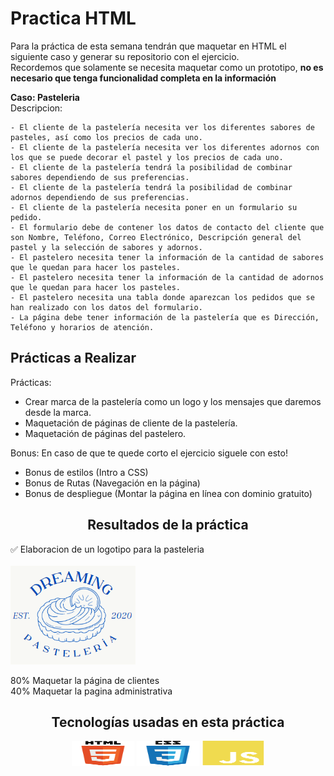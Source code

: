 # Practica HTML 
Para la práctica de esta semana tendrán que maquetar en HTML el siguiente caso y generar su repositorio con el ejercicio.<br>
Recordemos que solamente se necesita maquetar como un prototipo, **no es necesario que tenga funcionalidad completa en la información** <br>

**Caso: Pasteleria** <br>
Descripcion:
```
- El cliente de la pastelería necesita ver los diferentes sabores de pasteles, así como los precios de cada uno.
- El cliente de la pastelería necesita ver los diferentes adornos con los que se puede decorar el pastel y los precios de cada uno.
- El cliente de la pastelería tendrá la posibilidad de combinar sabores dependiendo de sus preferencias.
- El cliente de la pastelería tendrá la posibilidad de combinar adornos dependiendo de sus preferencias.
- El cliente de la pastelería necesita poner en un formulario su pedido.
- El formulario debe de contener los datos de contacto del cliente que son Nombre, Teléfono, Correo Electrónico, Descripción general del pastel y la selección de sabores y adornos.
- El pastelero necesita tener la información de la cantidad de sabores que le quedan para hacer los pasteles.
- El pastelero necesita tener la información de la cantidad de adornos que le quedan para hacer los pasteles.
- El pastelero necesita una tabla donde aparezcan los pedidos que se han realizado con los datos del formulario.
- La página debe tener información de la pastelería que es Dirección, Teléfono y horarios de atención.
```

## Prácticas a Realizar

Prácticas:
- Crear marca de la pastelería como un logo y los mensajes que daremos desde la marca.
- Maquetación de páginas de cliente de la pastelería.
- Maquetación de páginas del pastelero.

Bonus:
En caso de que te quede corto el ejercicio siguele con esto!
- Bonus de estilos (Intro a CSS)
- Bonus de Rutas (Navegación en la página)
- Bonus de despliegue (Montar la página en línea con dominio gratuito)

<h2 align=center>Resultados de la práctica</h2>
✅ Elaboracion de un logotipo para la pasteleria<br><br>
<img src="https://github.com/RIvanCF/LaunchXLATAM_S2/blob/main/images/Logo.png" width="200">

80% Maquetar la página de clientes <br>
40% Maquetar la pagina administrativa <br>

<h2 align='center'>Tecnologías usadas en esta práctica</h2>
<p align='center'>
<a href="https://github.com/RIvanCF/LaunchXLATAM_S2/blob/3e8ea81e99071db662ffa1e1ff53ed803ebaeb1b/index.html"><img src="https://github.com/devicons/devicon/blob/master/icons/html5/html5-original-wordmark.svg" title="HTML" alt="HTML" width="100" height="40"/></a>
<a href="https://github.com/RIvanCF/LaunchXLATAM_S2/blob/main/style.css"><img src="https://github.com/devicons/devicon/blob/master/icons/css3/css3-original-wordmark.svg" title="CSS" alt="CSS" width="100" height="40"/></a>
<a href="https://github.com/RIvanCF/LaunchXLATAM_S2/blob/main/index.js"><img src="https://github.com/devicons/devicon/blob/master/icons/javascript/javascript-plain.svg" title="JavaScript" alt="JavaScript" width="100" height="40"/></a>
</p>

